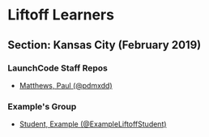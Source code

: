 # Liftoff Learners

## Section: Kansas City (February 2019)

### LaunchCode Staff Repos

- [Matthews, Paul (@pdmxdd)](https://www.github.com/pdmxdd/liftoff-assignments)


### Example's Group
- [Student, Example (@ExampleLiftoffStudent)](https://github.com/ExampleLiftoffStudent/liftoff-assignments)
